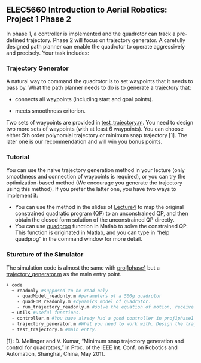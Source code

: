 ## ELEC5660 Introduction to Aerial Robotics: Project 1 Phase 2

In phase 1, a controller is implemented and the quadrotor can track a pre-defined trajectory. Phase 2 will focus
on trajectory generator. A carefully designed path planner can enable the quadrotor to operate aggressively and
precisely. Your task includes:

### Trajectory Generator
A natural way to command the quadrotor is to set waypoints that it needs to pass by. What the path planner
needs to do is to generate a trajectory that:
- connects all waypoints (including start and goal points).

- meets smoothness criterion.

Two sets of waypoints are provided in [test_trajectory.m](/L4-%20Time%20%26%20Motion%20Trajectory%20Generation/proj1phase2/code/test_trajectory.m). You need to design two more sets of waypoints
(with at least 6 waypoints). You can choose either 5th order polynomial trajectory or minimum snap trajectory [1].
The later one is our recommendation and will win you bonus points.

### Tutorial
You can use the naive trajectory generation method in your lecture (only smoothness and connection of waypoints is required), or you can try the optimization-based method (We encourage you generate the trajectory using
this method). If you prefer the latter one, you have two ways to implement it:
- You can use the method in the slides of [Lecture4](/L4-%20Time%20%26%20Motion%20Trajectory%20Generation/L4.pdf) to map the original constrained quadratic program (QP) to
an unconstrained QP, and then obtain the closed form solution of the unconstrained QP directly.
- You can use [quadprog](https://www.mathworks.com/help/optim/ug/quadprog.html) function in Matlab to solve the constrained QP. This function is originated in Matlab,
and you can type in “help quadprog” in the command window for more detail.

### Sturcture of the Simulator

The simulation code is almost the same with [proj1phase1](/L3-%20Control%20Basics%20Quadrotor%20Control/proj1phase1/) but a [trajectory_generator.m](/L4-%20Time%20%26%20Motion%20Trajectory%20Generation/proj1phase2/code/test_trajectory.m) as the main entry point.

```bash
+ code
  + readonly #supposed to be read only
    - quadModel_readonly.m #parameters of a 500g quadrotor
    - quadEOM_readonly.m #dynamics model of quadrotor.
    - run_trajectory_readonly.m #solve the equation of motion, receive desired trajectory,run your controller, iteratively. visualization is also included.
  + utils #useful functions.
  - controller.m #You have alredy had a good controller in proj1phase1
  - trajectory_generator.m #What you need to work with. Design the trajectory for quadrotor given the path. And calculate desired state given current time.
  - test_trajectory.m #main entry.
```

[1]: D. Mellinger and V. Kumar, “Minimum snap trajectory generation and control for quadrotors,” in Proc. of the IEEE Int. Conf. on Robotics and Automation, Shanghai, China, May 2011.
